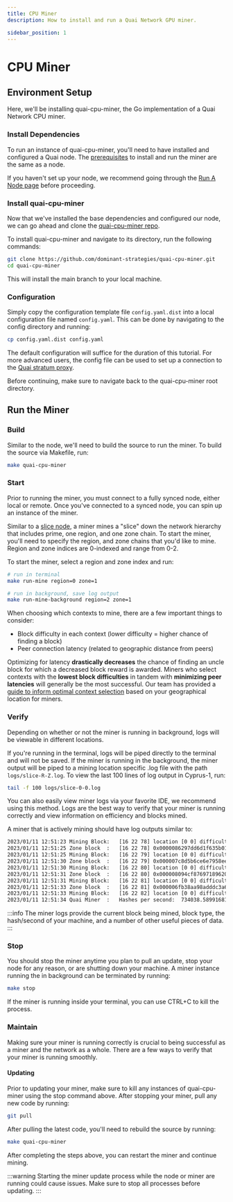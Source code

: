```yaml
---
title: CPU Miner
description: How to install and run a Quai Network GPU miner.

sidebar_position: 1
---
```


# CPU Miner

## Environment Setup

Here, we'll be installing quai-cpu-miner, the Go implementation of a Quai Network CPU miner.

### Install Dependencies

To run an instance of quai-cpu-miner, you'll need to have installed and configured a Quai node. The [prerequisites](/participate/node/run-a-node.md#install-dependencies) to install and run the miner are the same as a node.

If you haven't set up your node, we recommend going through the [Run A Node page](/participate/node/run-a-node.md) before proceeding.

### Install quai-cpu-miner

Now that we've installed the base dependencies and configured our node, we can go ahead and clone the [quai-cpu-miner repo](https://github.com/dominant-strategies/quai-cpu-miner).

To install quai-cpu-miner and navigate to its directory, run the following commands:

```bash
git clone https://github.com/dominant-strategies/quai-cpu-miner.git
cd quai-cpu-miner
```

This will install the main branch to your local machine.

### Configuration

Simply copy the configuration template file `config.yaml.dist` into a local configuration file named `config.yaml`. This can be done by navigating to the config directory and running:

```bash
cp config.yaml.dist config.yaml
```

The default configuration will suffice for the duration of this tutorial. For more advanced users, the config file can be used to set up a connection to the [Quai stratum proxy](https://github.com/dominant-strategies/go-quai-stratum).

Before continuing, make sure to navigate back to the quai-cpu-miner root directory.

## Run the Miner

### Build

Similar to the node, we'll need to build the source to run the miner.
To build the source via Makefile, run:

```bash
make quai-cpu-miner
```

### Start

Prior to running the miner, you must connect to a fully synced node, either local or remote. Once you've connected to a synced node, you can spin up an instance of the miner.

Similar to a [slice node](/participate/node/node-overview.md#slice-node), a miner mines a "slice" down the network hierarchy that includes prime, one region, and one zone chain. To start the miner, you'll need to specify the region, and zone chains that you'd like to mine. Region and zone indices are 0-indexed and range from 0-2.

To start the miner, select a region and zone index and run:

```bash
# run in terminal
make run-mine region=0 zone=1

# run in background, save log output
make run-mine-background region=2 zone=1
```

When choosing which contexts to mine, there are a few important things to consider:

- Block difficulty in each context (lower difficulty = higher chance of finding a block)
- Peer connection latency (related to geographic distance from peers)

Optimizing for latency **drastically decreases** the chance of finding an uncle block for which a decreased block reward is awarded. Miners who select contexts with the **lowest block difficulties** in tandem with **minimizing peer latencies** will generally be the most successful. Our team has provided a [guide to inform optimal context selection](/learn/advanced-introduction/hierarchical-structure/latency.md#networking-latencies) based on your geographical location for miners.

### Verify

Depending on whether or not the miner is running in background, logs will be viewable in different locations.

If you're running in the terminal, logs will be piped directly to the terminal and will not be saved. If the miner is running in the background, the miner output will be piped to a mining location specific .log file with the path `logs/slice-R-Z.log`. To view the last 100 lines of log output in Cyprus-1, run:

```bash
tail -f 100 logs/slice-0-0.log
```

You can also easily view miner logs via your favorite IDE, we recommend using this method. Logs are the best way to verify that your miner is running correctly and view information on efficiency and blocks mined.

A miner that is actively mining should have log outputs similar to:

```bash
2023/01/11 12:51:23 Mining Block:   [16 22 78] location [0 0] difficulty [29209917 7353733 1913341]
2023/01/11 12:51:25 Zone block  :   [16 22 78] 0x0000086297dd6d1f635b01e3dc3d0c27d0ed9a571ae4e3e22ba89e876e71e398
2023/01/11 12:51:25 Mining Block:   [16 22 79] location [0 0] difficulty [29209917 7353733 1914275]
2023/01/11 12:51:30 Zone block  :   [16 22 79] 0x000007c8d5b6ce6e7958eef2e3d12524538602400d1291744358efc43f57f266
2023/01/11 12:51:30 Mining Block:   [16 22 80] location [0 0] difficulty [29209917 7353733 1915209]
2023/01/11 12:51:31 Zone block  :   [16 22 80] 0x000008094cf87697189620a51357b54827828fb9a693cc1e082b36736a406fcd
2023/01/11 12:51:31 Mining Block:   [16 22 81] location [0 0] difficulty [29209917 7353733 1915209]
2023/01/11 12:51:33 Zone block  :   [16 22 81] 0x000006fb38aa98adddc3a6b0e5b887a55ea21065f05a5801ddca6aca0deba290
2023/01/11 12:51:33 Mining Block:   [16 22 82] location [0 0] difficulty [29209917 7353733 1916144]
2023/01/11 12:51:34 Quai Miner  :   Hashes per second:  734038.5899168133
```

:::info
The miner logs provide the current block being mined, block type, the hash/second of your machine, and a number of other useful pieces of data.
:::

### Stop

You should stop the miner anytime you plan to pull an update, stop your node for any reason, or are shutting down your machine. A miner instance running the in background can be terminated by running:

```bash
make stop
```

If the miner is running inside your terminal, you can use CTRL+C to kill the process.

### Maintain

Making sure your miner is running correctly is crucial to being successful as a miner and the network as a whole. There are a few ways to verify that your miner is running smoothly.

#### Updating

Prior to updating your miner, make sure to kill any instances of quai-cpu-miner using the stop command above. After stopping your miner, pull any new code by running:

```bash
git pull
```

After pulling the latest code, you'll need to rebuild the source by running:

```bash
make quai-cpu-miner
```

After completing the steps above, you can restart the miner and continue mining.

:::warning
Starting the miner update process while the node or miner are running could cause issues. Make sure to stop all processes before updating.
:::

```bash

```
